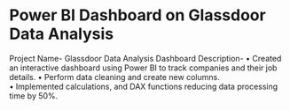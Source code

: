 # Power BI Dashboard on Glassdoor Data Analysis 

Project Name- Glassdoor Data Analysis Dashboard
Description-
•	Created an interactive dashboard using Power BI to track companies and their job details.
•	Perform data cleaning and create new columns.          
•	Implemented calculations, and DAX functions reducing data processing time by 50%.

